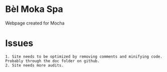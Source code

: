 # Bèl Moka Spa

Webpage created for Mocha

# Issues

    1. Site needs to be optimized by removing comments and minifying code. Probably through the doc folder on github.
    2. Site needs more audits.